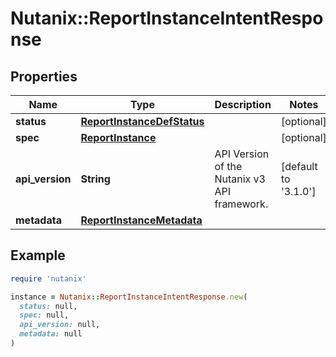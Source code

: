 # Nutanix::ReportInstanceIntentResponse

## Properties

| Name | Type | Description | Notes |
| ---- | ---- | ----------- | ----- |
| **status** | [**ReportInstanceDefStatus**](ReportInstanceDefStatus.md) |  | [optional] |
| **spec** | [**ReportInstance**](ReportInstance.md) |  | [optional] |
| **api_version** | **String** | API Version of the Nutanix v3 API framework. | [default to &#39;3.1.0&#39;] |
| **metadata** | [**ReportInstanceMetadata**](ReportInstanceMetadata.md) |  |  |

## Example

```ruby
require 'nutanix'

instance = Nutanix::ReportInstanceIntentResponse.new(
  status: null,
  spec: null,
  api_version: null,
  metadata: null
)
```

